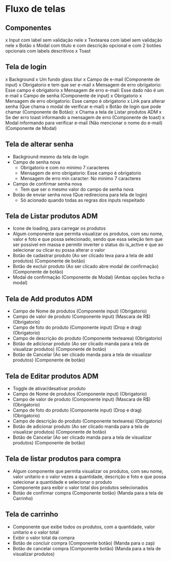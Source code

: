 # Fluxo de telas

## Componentes
x Input com label sem validação nele 
x Textearea com label sem validação nele 
x Botão 
x Modal com titulo e com descrição opcional e com 2 botões opcionais com labels descritivos
x Toast

## Tela de login
x Background
x Um fundo glass blur
x Campo de e-mail (Componente de input)
  x Obrigatorio e tem que ser e-mail
  x Mensagem de erro obrigatorio: Esse campo é obrigatorio
  x Mensagem de erro e-mail: Esse dado não é um e-mail
x Campo de senha (Componente de input)
  x Obrigatorio
  x Mensagem de erro obrigatorio: Esse campo é obrigatorio
x Link para alterar senha (Que chama o modal de verificar e-mail)
x Botão de login que pode chamar (Componente de Botão):
  x Chama a tela de Listar produtos ADM
  x Se der erro toast informando a mensagem de erro (Componente de toast)
x Modal informando para verificar e-mail (Não mencionar o nome do e-mail) (Componente de Modal)

## Tela de alterar senha
- Background mesmo da tela de login
- Campo de senha nova
  - Obrigatorio e com no minimo 7 caracteres
  - Mensagem de erro obrigatorio: Esse campo é obrigatorio
  - Mensagem de erro min caracter: No minimo 7 caracteres
- Campo de confirmar senha nova
  - Tem que ser o mesmo valor do campo de senha nova 
- Botão de enviar senha nova (Que redireciona para tela de login)
  - Só acionado quando todas as regras dos inputs respeitado

## Tela de Listar produtos ADM
- Icone de loading, para carregar os produtos
- Algum componente que permita visualizar os produtos, com seu nome, valor e foto e que possa selecionado, sendo que essa seleção tem que ser possivel em massa e permitir inverter o status do is_active e que ao selecionar ou clicar eu possa alterar o valor 
- Botão de cadastrar produto (Ao ser clicado leva para a tela de add produtos) (Componente de botão)
- Botão de excluir produto (Ao ser clicado abre modal de confirmação) (Componente de botão)
- Modal de confirmação (Componente de Modal) (Ambas opções fecha o modal)

## Tela de Add produtos ADM
- Campo de Nome de produtos (Componente input) (Obrigatorio)
- Campo de valor de produto (Componente input) (Mascara de R$) (Obrigatorio)
- Campo de foto do produto (Componente input) (Drop e drag) (Obrigatorio)
- Campo de descrição do produto (Componente textearea) (Obrigatorio)
- Botão de adicionar produto (Ao ser clicado manda para a tela de visualizar produtos) (Componente de botão)
- Botão de Cancelar (Ao ser clicado manda para a tela de visualizar produtos) (Componente de botão)

## Tela de Editar produtos ADM
- Toggle de ativar/desativar produto
- Campo de Nome de produtos (Componente input) (Obrigatorio)
- Campo de valor de produto (Componente input) (Mascara de R$) (Obrigatorio)
- Campo de foto do produto (Componente input) (Drop e drag) (Obrigatorio)
- Campo de descrição do produto (Componente textearea) (Obrigatorio)
- Botão de adicionar produto (Ao ser clicado manda para a tela de visualizar produtos) (Componente de botão)
- Botão de Cancelar (Ao ser clicado manda para a tela de visualizar produtos) (Componente de botão)

## Tela de listar produtos para compra
- Algum componente que permita visualizar os produtos, com seu nome, valor unitario e o valor vezes a quantidade, descrição e foto e que possa selecionar a quantidade e selecionar o produto
- Componente para exibir o valor total dos produtos selecionados
- Botão de confirmar compra (Componente botão) (Manda para a tela de Carrinho)

## Tela de carrinho
- Componente que exibe todos os produtos, com a quantidade, valor unitario e o valor total
- Exibir o valor total da compra
- Botão de concluir compra (Componente botão) (Manda para o zap)
- Botão de cancelar compra (Componente botão) (Manda para a tela de visualizar produtos)
